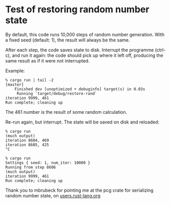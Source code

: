 # Test of restoring random number state

By default, this code runs 10,000 steps of random number generation.
With a fixed seed (default: 1), the result will always be the same.

After each step, the code saves state to disk.
Interrupt the programme (ctrl-c), and run it again: the code should pick up where it left off, producing the same result as if it were not interrupted.

Example:

```
% cargo run | tail -2                                                                            [master]
    Finished dev [unoptimized + debuginfo] target(s) in 0.03s
     Running `target/debug/restore-rand`
iteration 9999, 461
Run complete; cleaning up
```

The 461 number is the result of some random calculation.

Re-run again, but interrupt. The state will be saved on disk and reloaded:

```
% cargo run
(much output)
iteration 8604, 469
iteration 8605, 425
^C

% cargo run 
Settings { seed: 1, num_iter: 10000 }
Running from step 8606
(much output)
iteration 9999, 461
Run complete; cleaning up
```

Thank you to mbrubeck for pointing me at the pcg crate for serializing random number state, on [users.rust-lang.org]( https://users.rust-lang.org/t/saving-and-restoring-the-state-of-a-seedablerng/52642/2?u=d6y)
